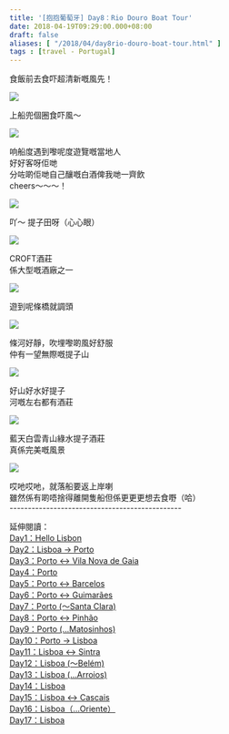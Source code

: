 ```yaml
---
title: '[抱抱葡萄牙] Day8：Rio Douro Boat Tour'
date: 2018-04-19T09:29:00.000+08:00
draft: false
aliases: [ "/2018/04/day8rio-douro-boat-tour.html" ]
tags : [travel - Portugal]
---
```


食飯前去食吓超清新嘅風先！  

![](/images/portugal8b.jpg)

上船兜個圈食吓風～  

![](https://c1.staticflickr.com/5/4324/35233980243_d77d0e8afb_z.jpg)

响船度遇到嚟呢度遊覽嘅當地人  
好好客呀佢哋  
分咗啲佢哋自己釀嘅白酒俾我哋一齊飲  
cheers～～～！  

![](https://c1.staticflickr.com/1/836/41498843042_e474c70824_z.jpg)

吖～ 提子田呀（心心眼）  

![](https://c1.staticflickr.com/1/827/40646599695_b6bdb22eef_z.jpg)

CROFT酒莊  
係大型嘅酒廠之一  

![](https://c1.staticflickr.com/1/796/41498841862_b887f41182_z.jpg)

遊到呢條橋就調頭  

![](https://c1.staticflickr.com/1/812/40646599225_79d2c454f1_z.jpg)

條河好靜，吹埋嚟啲風好舒服  
仲有一望無際嘅提子山  

![](https://c1.staticflickr.com/1/873/40646600825_1f332c3902_z.jpg)

好山好水好提子  
河嘅左右都有酒莊  

![](https://c1.staticflickr.com/1/887/41498844002_a3045d4b7d_z.jpg)

藍天白雲青山綠水提子酒莊  
真係完美嘅風景  

![](https://c1.staticflickr.com/1/796/40646600285_3687c24011_z.jpg)

哎吔哎吔，就落船要返上岸喇  
雖然係有啲唔捨得離開隻船但係更更更想去食嘢（哈）  
\-----------------------------------------------  
  
  
延伸閱讀：  
[Day1：Hello Lisbon](https://www.hidie.net/2017/07/day1hello-lisbon.html)  
[Day2：Lisboa → Porto](https://www.hidie.net/2017/07/day2lisboa-porto.html)  
[Day3：Porto ↔ Vila Nova de Gaia](https://www.hidie.net/2017/07/day3porto-vila-nova-de-gaia.html)  
[Day4：Porto](http://www.hidie.net/2017/07/day4porto.html)  
[Day5：Porto ↔ Barcelos](http://www.hidie.net/2017/07/day5porto-barcelos.html)  
[Day6：Porto ↔ Guimarães](http://www.hidie.net/2017/07/day6porto-guimaraes.html)  
[Day7：Porto (～Santa Clara)](http://www.hidie.net/2017/08/day7porto-santa-clara.html)  
[Day8：Porto ↔ Pinhão](http://www.hidie.net/2017/08/day8porto-pinhao.html)  
[Day9：Porto (...Matosinhos)](http://www.hidie.net/2017/08/day9porto-matosinhos.html)  
[Day10：Porto → Lisboa](http://www.hidie.net/2017/08/day10porto-lisboa.html)  
[Day11：Lisboa ↔ Sintra](http://www.hidie.net/2017/08/day11lisboa-sintra.html)  
[Day12：Lisboa (～Belém)](http://www.hidie.net/2017/08/day12lisboa-belem.html)  
[Day13：Lisboa (...Arroios)](http://www.hidie.net/2017/08/day13lisboa-arroios.html)  
[Day14：Lisboa](http://www.hidie.net/2017/08/day14lisboa.html)  
[Day15：Lisboa ↔ Cascais](http://www.hidie.net/2017/08/day15lisboa-cascais.html)  
[Day16：Lisboa（...Oriente）](http://www.hidie.net/2017/08/day16lisboaoriente.html)  
[Day17：Lisboa](http://www.hidie.net/2017/08/day17lisboa.html)